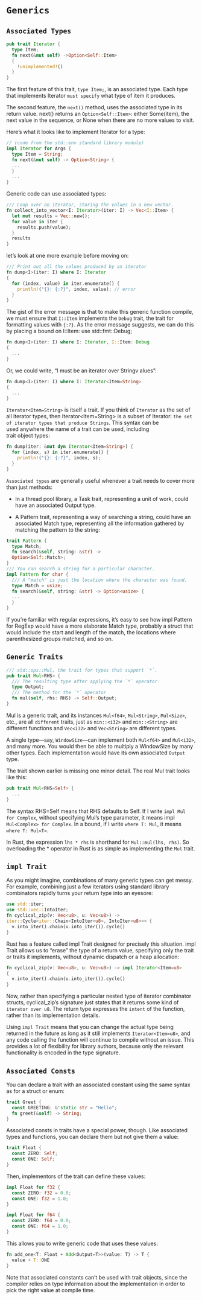 # `Generics`

## `Associated Types`

```rust
pub trait Iterator {
  type Item;
  fn next(&mut self) ->Option<Self::Item>
  {
    !unimplemented!()
  }
}
```

The first feature of this trait, `type Item;`, is an associated
type. Each type that implements Iterator `must specify`
what type of item it produces.

The second feature, the `next()` method, uses the
associated type in its return value. next() returns an
`Option<Self::Item>`: either Some(item), the next value in
the sequence, or None when there are no more values to
visit.

Here’s what it looks like to implement Iterator for a type:

```rust
// (code from the std::env standard library module)
impl Iterator for Args {
  type Item = String;
  fn next(&mut self) -> Option<String> {
  ...
  }
  ...
}
```

Generic code can use associated types:

```rust
/// Loop over an iterator, storing the values in a new vector.
fn collect_into_vector<I: Iterator>(iter: I) -> Vec<I::Item> {
  let mut results = Vec::new();
  for value in iter {
    results.push(value);
  }
  results
}
```

let’s look at one more example before moving on:

```rust
/// Print out all the values produced by an iterator
fn dump<I>(iter: I) where I: Iterator
{
  for (index, value) in iter.enumerate() {
    println!("{}: {:?}", index, value); // error
  }
}
```

The gist of the error message is that to make this generic
function compile, we must ensure that `I::Item` implements
the `Debug` trait, the trait for formatting values with `{:?}`. As
the error message suggests, we can do this by placing a
bound on I::Item: use std::fmt::Debug;

```rust
fn dump<I>(iter: I) where I: Iterator, I::Item: Debug
{
  ...
}
```

Or, we could write, “I must be an iterator over Stringv alues”:

```rust
fn dump<I>(iter: I) where I: Iterator<Item=String>
{
  ...
}
```

`Iterator<Item=String>` is itself a trait. If you think of
`Iterator` as the set of all iterator types, then
Iterator<Item=String> is a subset of Iterator: `the set of
iterator types that produce Strings`. This syntax can be  
used anywhere the name of a trait can be used, including  
trait object types:

```rust
fn dump(iter: &mut dyn Iterator<Item=String>) {
  for (index, s) in iter.enumerate() {
    println!("{}: {:?}", index, s);
  }
}
```  

`Associated types` are generally useful whenever a
trait needs to cover more than just methods:

- In a thread pool library, a Task trait, representing a
unit of work, could have an associated Output type.

- A Pattern trait, representing a way of searching a
string, could have an associated Match type,
representing all the information gathered by
matching the pattern to the string:

```rust
trait Pattern {
  type Match;
  fn search(&self, string: &str) ->
  Option<Self::Match>;
}
/// You can search a string for a particular character.
impl Pattern for char {
  /// A "match" is just the location where the character was found.
  type Match = usize;
  fn search(&self, string: &str) -> Option<usize> {
  ...
  }
}
```

If you’re familiar with regular expressions, it’s easy
to see how impl Pattern for RegExp would have a
more elaborate Match type, probably a struct that
would include the start and length of the match, the
locations where parenthesized groups matched, and
so on.

## `Generic Traits`

```rust
/// std::ops::Mul, the trait for types that support `*`.
pub trait Mul<RHS> {
  /// The resulting type after applying the `*` operator
  type Output;
  /// The method for the `*` operator
  fn mul(self, rhs: RHS) -> Self::Output;
}
```

Mul is a generic trait, and its instances `Mul<f64>`, `Mul<String>`, `Mul<Size>`,  
etc., are all `different` traits, just as `min::<i32>` and `min::<String>` are
different functions and `Vec<i32>` and `Vec<String>` are different types.

A single type—say, `WindowSize`—can implement both
`Mul<f64>` and `Mul<i32>`, and many more. You would then
be able to multiply a WindowSize by many other types.
Each implementation would have its own associated `Output` type.

The trait shown earlier is missing one minor detail. The
real Mul trait looks like this:

```rust
pub trait Mul<RHS=Self> {
  ...
}
```

The syntax RHS=Self means that RHS defaults to Self. If I
write `impl Mul for Complex`, without specifying Mul’s type
parameter, it means impl `Mul<Complex> for Complex`. In
a bound, if I write `where T: Mul`, it means `where T:
Mul<T>`.

In Rust, the expression `lhs * rhs` is shorthand for
`Mul::mul(lhs, rhs)`. So overloading the * operator in
Rust is as simple as implementing the `Mul` trait.

## `impl Trait`

As you might imagine, combinations of many generic types
can get messy. For example, combining just a few iterators
using standard library combinators rapidly turns your
return type into an eyesore:

```rust
use std::iter;
use std::vec::IntoIter;
fn cyclical_zip(v: Vec<u8>, u: Vec<u8>) ->
iter::Cycle<iter::Chain<IntoIter<u8>, IntoIter<u8>>> {
  v.into_iter().chain(u.into_iter()).cycle()
}
```

Rust has a feature called impl Trait designed for
precisely this situation. impl Trait allows us to “erase”
the type of a return value, specifying only the trait or traits
it implements, without dynamic dispatch or a heap
allocation:

```rust
fn cyclical_zip(v: Vec<u8>, u: Vec<u8>) -> impl Iterator<Item=u8>
{
  v.into_iter().chain(u.into_iter()).cycle()
}
```

Now, rather than specifying a particular nested type of
iterator combinator structs, cyclical_zip’s signature just
states that it returns some kind of `iterator over u8`. The
return type expresses the `intent` of the function, rather than
its implementation details.

Using `impl Trait` means that you can change
the actual type being returned in the future as long as it
still implements `Iterator<Item=u8>`, and any code calling
the function will continue to compile without an issue. This
provides a lot of flexibility for library authors, because only
the relevant functionality is encoded in the type signature.

## `Associated Consts`

You can declare a trait with an associated
constant using the same syntax as for a struct or enum:

```rust
trait Greet {
  const GREETING: &'static str = "Hello";
  fn greet(&self) -> String;
}
```

Associated consts in traits have a special power, though.
Like associated types and functions, you can declare them
but not give them a value:

```rust
trait Float {
  const ZERO: Self;
  const ONE: Self;
}
```

Then, implementors of the trait can define these values:

```rust
impl Float for f32 {
  const ZERO: f32 = 0.0;
  const ONE: f32 = 1.0;
}

impl Float for f64 {
  const ZERO: f64 = 0.0;
  const ONE: f64 = 1.0;
}
```

This allows you to write generic code that uses these values:

```rust
fn add_one<T: Float + Add<Output=T>>(value: T) -> T {
  value + T::ONE
}
```

Note that associated constants can’t be used with trait
objects, since the compiler relies on type information about
the implementation in order to pick the right value at
compile time.
